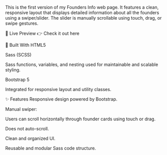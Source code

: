 This is the first version of my Founders Info web page. It features a clean, responsive layout that displays detailed information about all the founders using a swiper/slider. The slider is manually scrollable using touch, drag, or swipe gestures.

🔗 Live Preview
👉 Check it out here

🧰 Built With
HTML5

Sass (SCSS)

Sass functions, variables, and nesting used for maintainable and scalable styling.

Bootstrap 5

Integrated for responsive layout and utility classes.

✨ Features
Responsive design powered by Bootstrap.

Manual swiper:

Users can scroll horizontally through founder cards using touch or drag.

Does not auto-scroll.

Clean and organized UI.

Reusable and modular Sass code structure.
